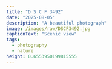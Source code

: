 ```yaml
---
title: "D S C F 3492"
date: "2025-08-05"
description: "A beautiful photograph"
image: /images/raw/DSCF3492.jpg
captionText: "Scenic view"
tags:
  - photography
  - nature
height: 0.6553950199815555
---
```

